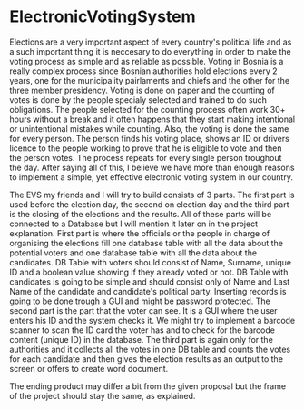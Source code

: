 # ElectronicVotingSystem

Elections are a very important aspect of every country's political life and as a such important thing it is neccesary to do everything
in order to make the voting process as simple and as reliable as possible. Voting in Bosnia is a really complex process since Bosnian 
authorities hold elections every 2 years, one for the municipality pairlaments and chiefs and the other for the three member presidency.
Voting is done on paper and the counting of votes is done by the people specialy selected and trained to do such obligations. 
The people selected for the counting process often work 30+ hours without a break and it often happens that they start making intentional 
or unintentional mistakes while counting. Also, the voting is done the same for every person. 
The person finds his voting place, shows an ID or drivers licence to the people working to prove that he is eligible to vote and then
the person votes. The process repeats for every single person troughout the day. After saying all of this, I believe we have more than
enough reasons to implement a simple, yet effective electronic voting system in our country. 


The EVS my friends and I will try to build consists of 3 parts. The first part is used before the election day, the second on election
day and the third part is the closing of the elections and the results. All of these parts will be connected to a Database but I will
mention it later on in the project explanation. First part is where the officials or the people in charge of organising the elections 
fill one database table with all the data about the potential voters and one database table with all the data about the candidates. 
DB Table with voters should consist of Name, Surname, unique ID and a boolean value showing if they already voted or not. 
DB Table with candidates is going to be simple and should consist only of Name and Last Name of the candidate and candidate's political
party. Inserting records is going to be done trough a GUI and might be password protected. 
The second part is the part that the voter can see. It is a GUI where the user enters his ID and the system checks it. 
We might try to implement a barcode scanner to scan the ID card the voter has and to check for the barcode content (unique ID)
in the database. The third part is again only for the authorities and it collects all the votes in one DB table and counts the
votes for each candidate and then gives the election results as an output to the screen or offers to create word document. 


The ending product may differ a bit from the given proposal but the frame of the project should stay the same, as explained. 
